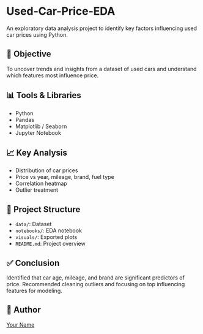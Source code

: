 # Used-Car-Price-EDA

An exploratory data analysis project to identify key factors influencing used car prices using Python.

## 📌 Objective
To uncover trends and insights from a dataset of used cars and understand which features most influence price.

## 📊 Tools & Libraries
- Python
- Pandas
- Matplotlib / Seaborn
- Jupyter Notebook

## 📈 Key Analysis
- Distribution of car prices
- Price vs year, mileage, brand, fuel type
- Correlation heatmap
- Outlier treatment

## 📂 Project Structure
- `data/`: Dataset
- `notebooks/`: EDA notebook
- `visuals/`: Exported plots
- `README.md`: Project overview

## ✅ Conclusion
Identified that car age, mileage, and brand are significant predictors of price. Recommended cleaning outliers and focusing on top influencing features for modeling.

## 🔗 Author
[Your Name](https://github.com/Pavani-Reddy111)
